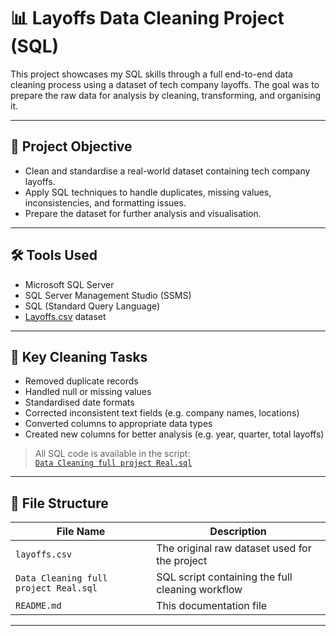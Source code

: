 # 📊 Layoffs Data Cleaning Project (SQL)

This project showcases my SQL skills through a full end-to-end data cleaning process using a dataset of tech company layoffs. The goal was to prepare the raw data for analysis by cleaning, transforming, and organising it.

---

## 🧠 Project Objective

- Clean and standardise a real-world dataset containing tech company layoffs.
- Apply SQL techniques to handle duplicates, missing values, inconsistencies, and formatting issues.
- Prepare the dataset for further analysis and visualisation.

---

## 🛠 Tools Used

- Microsoft SQL Server
- SQL Server Management Studio (SSMS)
- SQL (Standard Query Language)
- [Layoffs.csv](layoffs.csv) dataset

---

## 🧹 Key Cleaning Tasks

- Removed duplicate records
- Handled null or missing values
- Standardised date formats
- Corrected inconsistent text fields (e.g. company names, locations)
- Converted columns to appropriate data types
- Created new columns for better analysis (e.g. year, quarter, total layoffs)

> All SQL code is available in the script:  
[`Data Cleaning full project Real.sql`](Data%20Cleaning%20full%20project%20Real.sql)

---

## 📁 File Structure

| File Name | Description |
|-----------|-------------|
| `layoffs.csv` | The original raw dataset used for the project |
| `Data Cleaning full project Real.sql` | SQL script containing the full cleaning workflow |
| `README.md` | This documentation file |

---

